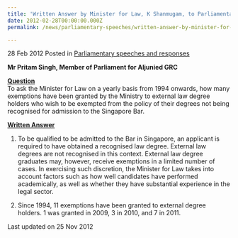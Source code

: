 ```yaml
---
title: 'Written Answer by Minister for Law, K Shanmugam, to Parliamentary Question on the number of exemptions granted to external degree holders'
date: 2012-02-28T00:00:00.000Z
permalink: /news/parliamentary-speeches/written-answer-by-minister-for-law-k-shanmugam-to-parliamentary-question-on-the-number-of

---
```



28 Feb 2012 Posted in [Parliamentary speeches and responses](/news/parliamentary-speeches) 

**Mr Pritam Singh, Member of Parliament for Aljunied GRC**

**<u>Question</u>**  
To ask the Minister for Law on a yearly basis from 1994 onwards, how many exemptions have been granted by the Ministry to external law degree holders who wish to be exempted from the policy of their degrees not being recognised for admission to the Singapore Bar. 

**<u>Written Answer</u>**  
1. To be qualified to be admitted to the Bar in Singapore, an applicant is required to have obtained a recognised law degree. External law degrees are not recognised in this context.  External law degree graduates may, however, receive exemptions in a limited number of cases. In exercising such discretion, the Minister for Law takes into account factors such as how well candidates have performed academically, as well as whether they have substantial experience in the legal sector.

2. Since 1994, 11 exemptions have been granted to external degree holders. 1 was granted in 2009, 3 in 2010, and 7 in 2011. 


<p class="right-side-updated">Last updated on 25 Nov 2012 </p>
